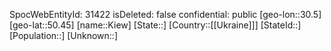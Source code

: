 ﻿---
location: [50.45,30.5]
type: City
tags:
- geo/City

---
SpocWebEntityId: 31422
isDeleted: false
confidential: public
[geo-lon::30.5]
[geo-lat::50.45]
[name::Kiew]
[State::]
[Country::[[Ukraine]]]
[StateId::]
[Population::]
[Unknown::]


